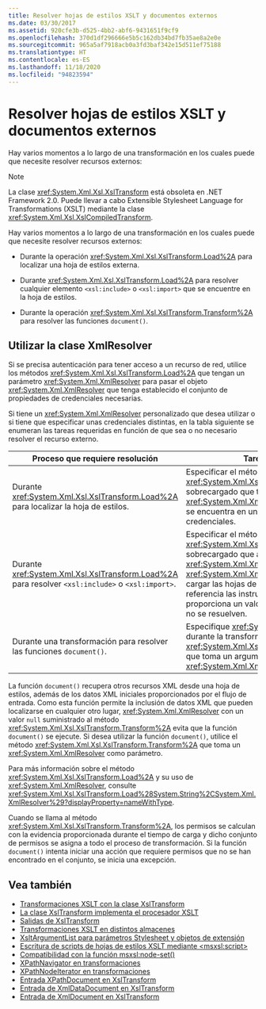 ```yaml
---
title: Resolver hojas de estilos XSLT y documentos externos
ms.date: 03/30/2017
ms.assetid: 920cfe3b-d525-4bb2-abf6-9431651f9cf9
ms.openlocfilehash: 370d1df296666e5b5c162db34bd7fb35ae8a2e0e
ms.sourcegitcommit: 965a5af7918acb0a3fd3baf342e15d511ef75188
ms.translationtype: HT
ms.contentlocale: es-ES
ms.lasthandoff: 11/18/2020
ms.locfileid: "94823594"
---
```

# <a name="resolving-external-xslt-style-sheets-and-documents"></a>Resolver hojas de estilos XSLT y documentos externos
Hay varios momentos a lo largo de una transformación en los cuales puede que necesite resolver recursos externos:  
  
> [!NOTE]
> La clase <xref:System.Xml.Xsl.XslTransform> está obsoleta en .NET Framework 2.0. Puede llevar a cabo Extensible Stylesheet Language for Transformations (XSLT) mediante la clase <xref:System.Xml.Xsl.XslCompiledTransform>.  
  
 Hay varios momentos a lo largo de una transformación en los cuales puede que necesite resolver recursos externos:  
  
- Durante la operación <xref:System.Xml.Xsl.XslTransform.Load%2A> para localizar una hoja de estilos externa.  
  
- Durante <xref:System.Xml.Xsl.XslTransform.Load%2A> para resolver cualquier elemento `<xsl:include>` o `<xsl:import>` que se encuentre en la hoja de estilos.  
  
- Durante la operación <xref:System.Xml.Xsl.XslTransform.Transform%2A> para resolver las funciones `document()`.  
  
## <a name="using-the-xmlresolver-class"></a>Utilizar la clase XmlResolver  
 Si se precisa autenticación para tener acceso a un recurso de red, utilice los métodos <xref:System.Xml.Xsl.XslTransform.Load%2A> que tengan un parámetro <xref:System.Xml.XmlResolver> para pasar el objeto <xref:System.Xml.XmlResolver> que tenga establecido el conjunto de propiedades de credenciales necesarias.  
  
 Si tiene un <xref:System.Xml.XmlResolver> personalizado que desea utilizar o si tiene que especificar unas credenciales distintas, en la tabla siguiente se enumeran las tareas requeridas en función de que sea o no necesario resolver el recurso externo.  
  
|Proceso que requiere resolución|Tareas necesarias|  
|--------------------------------------|-------------------|  
|Durante <xref:System.Xml.Xsl.XslTransform.Load%2A> para localizar la hoja de estilos.|Especificar el método <xref:System.Xml.Xsl.XslTransform.Load%2A> sobrecargado que toma como parámetro un <xref:System.Xml.XmlResolver> si la hoja de estilos se encuentra en un recurso que requiere credenciales.|  
|Durante <xref:System.Xml.Xsl.XslTransform.Load%2A> para resolver `<xsl:include>` o `<xsl:import>`.|Especificar el método <xref:System.Xml.Xsl.XslTransform.Load%2A> sobrecargado que admite, como parámetro, un <xref:System.Xml.XmlResolver>. <xref:System.Xml.XmlResolver> se utiliza para cargar las hojas de estilos a las que hacen referencia las instrucciones `import` o `include`. Si proporciona un valor `null`, los recursos externos no se resuelven.|  
|Durante una transformación para resolver las funciones `document()`.|Especifique <xref:System.Xml.XmlResolver> durante la transformación utilizando el método <xref:System.Xml.Xsl.XslTransform.Transform%2A> que toma un argumento <xref:System.Xml.XmlResolver>.|  
  
 La función `document()` recupera otros recursos XML desde una hoja de estilos, además de los datos XML iniciales proporcionados por el flujo de entrada. Como esta función permite la inclusión de datos XML que pueden localizarse en cualquier otro lugar, <xref:System.Xml.XmlResolver> con un valor `null` suministrado al método <xref:System.Xml.Xsl.XslTransform.Transform%2A> evita que la función `document()` se ejecute. Si desea utilizar la función `document()`, utilice el método <xref:System.Xml.Xsl.XslTransform.Transform%2A> que toma un <xref:System.Xml.XmlResolver> como parámetro.  
  
 Para más información sobre el método <xref:System.Xml.Xsl.XslTransform.Load%2A> y su uso de <xref:System.Xml.XmlResolver>, consulte <xref:System.Xml.Xsl.XslTransform.Load%28System.String%2CSystem.Xml.XmlResolver%29?displayProperty=nameWithType>.  
  
 Cuando se llama al método <xref:System.Xml.Xsl.XslTransform.Transform%2A>, los permisos se calculan con la evidencia proporcionada durante el tiempo de carga y dicho conjunto de permisos se asigna a todo el proceso de transformación. Si la función `document()` intenta iniciar una acción que requiere permisos que no se han encontrado en el conjunto, se inicia una excepción.  
  
## <a name="see-also"></a>Vea también

- [Transformaciones XSLT con la clase XslTransform](xslt-transformations-with-the-xsltransform-class.md)
- [La clase XslTransform implementa el procesador XSLT](xsltransform-class-implements-the-xslt-processor.md)
- [Salidas de XslTransform](outputs-from-an-xsltransform.md)
- [Transformaciones XSLT en distintos almacenes](xslt-transformations-over-different-stores.md)
- [XsltArgumentList para parámetros Stylesheet y objetos de extensión](xsltargumentlist-for-style-sheet-parameters-and-extension-objects.md)
- [Escritura de scripts de hojas de estilos XSLT mediante \<msxsl:script>](xslt-stylesheet-scripting-using-msxsl-script.md)
- [Compatibilidad con la función msxsl:node-set()](support-for-the-msxsl-node-set-function.md)
- [XPathNavigator en transformaciones](xpathnavigator-in-transformations.md)
- [XPathNodeIterator en transformaciones](xpathnodeiterator-in-transformations.md)
- [Entrada XPathDocument en XslTransform](xpathdocument-input-to-xsltransform.md)
- [Entrada de XmlDataDocument en XslTransform](xmldatadocument-input-to-xsltransform.md)
- [Entrada de XmlDocument en XslTransform](xmldocument-input-to-xsltransform.md)
